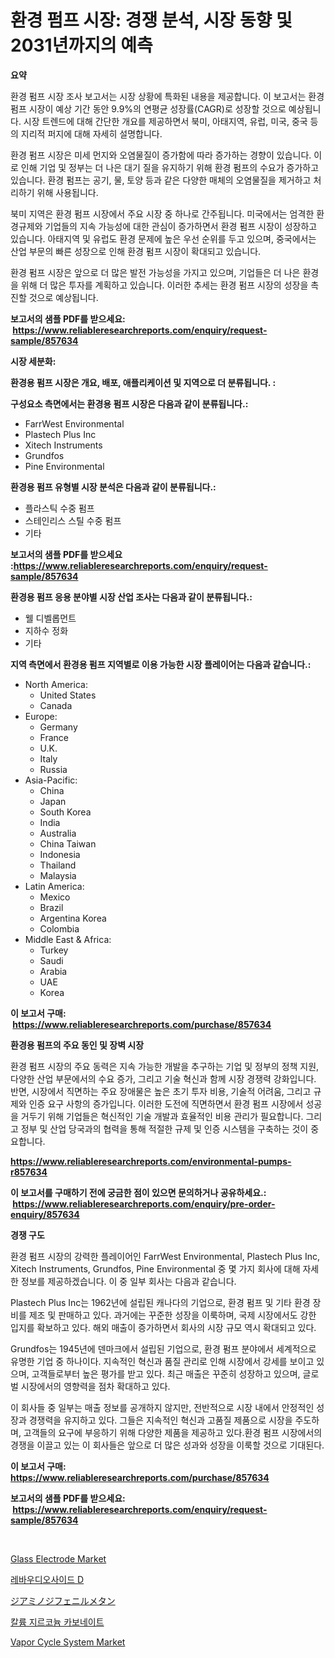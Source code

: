 <p><h1>환경 펌프 시장: 경쟁 분석, 시장 동향 및 2031년까지의 예측</h1></p><p><strong>요약</strong></p>
<p><p>환경 펌프 시장 조사 보고서는 시장 상황에 특화된 내용을 제공합니다. 이 보고서는 환경 펌프 시장이 예상 기간 동안 9.9%의 연평균 성장률(CAGR)로 성장할 것으로 예상됩니다. 시장 트렌드에 대해 간단한 개요를 제공하면서 북미, 아태지역, 유럽, 미국, 중국 등의 지리적 퍼지에 대해 자세히 설명합니다.</p><p>환경 펌프 시장은 미세 먼지와 오염물질이 증가함에 따라 증가하는 경향이 있습니다. 이로 인해 기업 및 정부는 더 나은 대기 질을 유지하기 위해 환경 펌프의 수요가 증가하고 있습니다. 환경 펌프는 공기, 물, 토양 등과 같은 다양한 매체의 오염물질을 제거하고 처리하기 위해 사용됩니다.</p><p>북미 지역은 환경 펌프 시장에서 주요 시장 중 하나로 간주됩니다. 미국에서는 엄격한 환경규제와 기업들의 지속 가능성에 대한 관심이 증가하면서 환경 펌프 시장이 성장하고 있습니다. 아태지역 및 유럽도 환경 문제에 높은 우선 순위를 두고 있으며, 중국에서는 산업 부문의 빠른 성장으로 인해 환경 펌프 시장이 확대되고 있습니다.</p><p>환경 펌프 시장은 앞으로 더 많은 발전 가능성을 가지고 있으며, 기업들은 더 나은 환경을 위해 더 많은 투자를 계획하고 있습니다. 이러한 추세는 환경 펌프 시장의 성장을 촉진할 것으로 예상됩니다.</p></p>
<p><strong>보고서의 샘플 PDF를 받으세요: &nbsp;<a href="https://www.reliableresearchreports.com/enquiry/request-sample/857634">https://www.reliableresearchreports.com/enquiry/request-sample/857634</a></strong></p>
<p><strong>시장 세분화:</strong></p>
<p><strong> 환경용 펌프 시장은 개요, 배포, 애플리케이션 및 지역으로 더 분류됩니다. :</strong></p>
<p><strong>구성요소 측면에서는 환경용 펌프 시장은 다음과 같이 분류됩니다.:</strong></p>
<p><ul><li>FarrWest Environmental</li><li>Plastech Plus Inc</li><li>Xitech Instruments</li><li>Grundfos</li><li>Pine Environmental</li></ul></p>
<p><strong> 환경용 펌프 유형별 시장 분석은 다음과 같이 분류됩니다.:</strong></p>
<p><ul><li>플라스틱 수중 펌프</li><li>스테인리스 스틸 수중 펌프</li><li>기타</li></ul></p>
<p><strong>보고서의 샘플 PDF를 받으세요 :<a href="https://www.reliableresearchreports.com/enquiry/request-sample/857634">https://www.reliableresearchreports.com/enquiry/request-sample/857634</a></strong></p>
<p><strong> 환경용 펌프 응용 분야별 시장 산업 조사는 다음과 같이 분류됩니다.:</strong></p>
<p><ul><li>웰 디벨롭먼트</li><li>지하수 정화</li><li>기타</li></ul></p>
<p><strong>지역 측면에서 환경용 펌프 지역별로 이용 가능한 시장 플레이어는 다음과 같습니다.:</strong></p>
<p><ul>
    <li>
        North America:
        <ul>
            <li>United States</li>
            <li>Canada</li>
        </ul>
    </li>
    <li>
        Europe:
        <ul>
            <li>Germany</li>
            <li>France</li>
            <li>U.K.</li>
            <li>Italy</li>
            <li>Russia</li>
        </ul>
    </li>
    <li>
        Asia-Pacific:
        <ul>
            <li>China</li>
            <li>Japan</li>
            <li>South Korea</li>
            <li>India</li>
            <li>Australia</li>
            <li>China Taiwan</li>
            <li>Indonesia</li>
            <li>Thailand</li>
            <li>Malaysia</li>
        </ul>
    </li>
    <li>
        Latin America:
        <ul>
            <li>Mexico</li>
            <li>Brazil</li>
            <li>Argentina Korea</li>
            <li>Colombia</li>
        </ul>
    </li>
    <li>
        Middle East & Africa:
        <ul>
            <li>Turkey</li>
            <li>Saudi</li>
            <li>Arabia</li>
            <li>UAE</li>
            <li>Korea</li>
        </ul>
    </li>
    </ul></p>
<p><strong>이 보고서 구매: &nbsp;<a href="https://www.reliableresearchreports.com/purchase/857634">https://www.reliableresearchreports.com/purchase/857634</a></strong></p>
<p><strong>환경용 펌프의 주요 동인 및 장벽 시장</strong></p>
<p><p>환경 펌프 시장의 주요 동력은 지속 가능한 개발을 추구하는 기업 및 정부의 정책 지원, 다양한 산업 부문에서의 수요 증가, 그리고 기술 혁신과 함께 시장 경쟁력 강화입니다. 반면, 시장에서 직면하는 주요 장애물은 높은 초기 투자 비용, 기술적 어려움, 그리고 규제와 인증 요구 사항의 증가입니다. 이러한 도전에 직면하면서 환경 펌프 시장에서 성공을 거두기 위해 기업들은 혁신적인 기술 개발과 효율적인 비용 관리가 필요합니다. 그리고 정부 및 산업 당국과의 협력을 통해 적절한 규제 및 인증 시스템을 구축하는 것이 중요합니다.</p></p>
<p><strong><a href="https://www.reliableresearchreports.com/environmental-pumps-r857634">https://www.reliableresearchreports.com/environmental-pumps-r857634</a></strong></p>
<p><strong>이 보고서를 구매하기 전에 궁금한 점이 있으면 문의하거나 공유하세요.: &nbsp;<a href="https://www.reliableresearchreports.com/enquiry/pre-order-enquiry/857634">https://www.reliableresearchreports.com/enquiry/pre-order-enquiry/857634</a></strong></p>
<p><strong>경쟁 구도</strong></p>
<p><p>환경 펌프 시장의 강력한 플레이어인 FarrWest Environmental, Plastech Plus Inc, Xitech Instruments, Grundfos, Pine Environmental 중 몇 가지 회사에 대해 자세한 정보를 제공하겠습니다. 이 중 일부 회사는 다음과 같습니다.</p><p>Plastech Plus Inc는 1962년에 설립된 캐나다의 기업으로, 환경 펌프 및 기타 환경 장비를 제조 및 판매하고 있다. 과거에는 꾸준한 성장을 이룩하며, 국제 시장에서도 강한 입지를 확보하고 있다. 해외 매출이 증가하면서 회사의 시장 규모 역시 확대되고 있다.</p><p>Grundfos는 1945년에 덴마크에서 설립된 기업으로, 환경 펌프 분야에서 세계적으로 유명한 기업 중 하나이다. 지속적인 혁신과 품질 관리로 인해 시장에서 강세를 보이고 있으며, 고객들로부터 높은 평가를 받고 있다. 최근 매출은 꾸준히 성장하고 있으며, 글로벌 시장에서의 영향력을 점차 확대하고 있다.</p><p>이 회사들 중 일부는 매출 정보를 공개하지 않지만, 전반적으로 시장 내에서 안정적인 성장과 경쟁력을 유지하고 있다. 그들은 지속적인 혁신과 고품질 제품으로 시장을 주도하며, 고객들의 요구에 부응하기 위해 다양한 제품을 제공하고 있다.환경 펌프 시장에서의 경쟁을 이끌고 있는 이 회사들은 앞으로 더 많은 성과와 성장을 이룩할 것으로 기대된다.</p></p>
<p><strong>이 보고서 구매: &nbsp; <a href="https://www.reliableresearchreports.com/purchase/857634">https://www.reliableresearchreports.com/purchase/857634</a></strong></p>
<p><strong>보고서의 샘플 PDF를 받으세요: &nbsp;<a href="https://www.reliableresearchreports.com/enquiry/request-sample/857634">https://www.reliableresearchreports.com/enquiry/request-sample/857634</a></strong><strong></strong></p>
<p>&nbsp;</p>
<p><p><a href="https://gentle-editor-9db.notion.site/Glass-Electrode-Market-Size-Market-Outlook-and-Market-Forecast-2024-to-2031-c8708375741b4301986280a655122846">Glass Electrode Market</a></p><p><a href="https://medium.com/@cierrahayes645/rebaudioside-d-%EC%8B%9C%EC%9E%A5%EC%9D%80-%EC%8B%9C%EC%9E%A5-%EC%A0%90%EC%9C%A0%EC%9C%A8-%EC%8B%9C%EC%9E%A5-%ED%8A%B8%EB%A0%8C%EB%93%9C-%EB%B0%8F-%EC%8B%9C%EC%9E%A5-%EC%84%B1%EC%9E%A5%EC%97%90-%EB%8C%80%ED%95%9C-%EC%A0%95%EB%B3%B4%EB%A5%BC-%EC%A0%9C%EA%B3%B5%ED%95%A9%EB%8B%88%EB%8B%A4-f3e086c1f939">레바우디오사이드 D</a></p><p><a href="https://github.com/AaronVargas43/Market-Research-Report-List-1/blob/main/415650823849.md">ジアミノジフェニルメタン</a></p><p><a href="https://medium.com/@emmettsaynford43546/%EC%B9%BC%EB%A5%A8-%EC%A7%80%EB%A5%B4%EC%BD%94%EB%8A%84-%ED%83%84%EC%82%B0%EC%97%BC-%EC%8B%9C%EC%9E%A5-2031%EB%85%84%EA%B9%8C%EC%A7%80%EC%9D%98-%ED%8A%B8%EB%A0%8C%EB%93%9C-%EC%98%88%EC%B8%A1-%EB%B0%8F-%EA%B2%BD%EC%9F%81-%EB%B6%84%EC%84%9D-9f45cb449f12">칼륨 지르코늄 카보네이트</a></p><p><a href="https://view.publitas.com/reportprime-1/vapor-cycle-system-market-comprehensive-assessment-by-type-application-and-geography/">Vapor Cycle System Market</a></p></p>